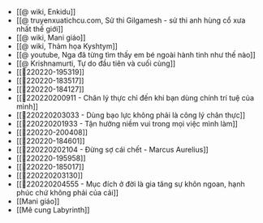 - [[@ wiki, Enkidu]]
- [[@ truyenxuatichcu.com, Sử thi Gilgamesh - sử thi anh hùng cổ xưa nhất thế giới]]
- [[@ wiki, Mani giáo]]
- [[@ wiki, Thảm họa Kyshtym]]
- [[@ youtube, Nga đã từng tìm thấy em bé ngoài hành tinh như thế nào]]
- [[@ Krishnamurti, Tự do đầu tiên và cuối cùng]]
- [[💬220220-195319]]
- [[💬220220-183517]]
- [[💬220220-184127]]
- [[💬220220200911 - Chân lý thực chỉ đến khi bạn dùng chính trí tuệ của mình]]
- [[💬220220203033 - Dùng bạo lực không phải là công lý chân thực]]
- [[💬220220201933 - Tận hưởng niềm vui trong mọi việc mình làm]]
- [[💬220220-200408]]
- [[💬220220-184601]]
- [[💬220220202104 - Đừng sợ cái chết - Marcus Aurelius]]
- [[💬220220-195958]]
- [[💬220220-185017]]
- [[💬220220203130]]
- [[💬220220204555 - Mục đích ở đời là gia tăng sự khôn ngoan, hạnh phúc chứ không phải của cải]]
- [[Mani giáo]]
- [[Mê cung Labyrinth]]
